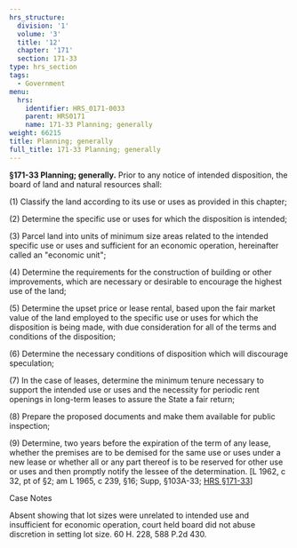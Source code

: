 ```yaml
---
hrs_structure:
  division: '1'
  volume: '3'
  title: '12'
  chapter: '171'
  section: 171-33
type: hrs_section
tags:
  - Government
menu:
  hrs:
    identifier: HRS_0171-0033
    parent: HRS0171
    name: 171-33 Planning; generally
weight: 66215
title: Planning; generally
full_title: 171-33 Planning; generally
---
```

**§171-33 Planning; generally.** Prior to any notice of intended disposition, the board of land and natural resources shall:

(1) Classify the land according to its use or uses as provided in this chapter;

(2) Determine the specific use or uses for which the disposition is intended;

(3) Parcel land into units of minimum size areas related to the intended specific use or uses and sufficient for an economic operation, hereinafter called an "economic unit";

(4) Determine the requirements for the construction of building or other improvements, which are necessary or desirable to encourage the highest use of the land;

(5) Determine the upset price or lease rental, based upon the fair market value of the land employed to the specific use or uses for which the disposition is being made, with due consideration for all of the terms and conditions of the disposition;

(6) Determine the necessary conditions of disposition which will discourage speculation;

(7) In the case of leases, determine the minimum tenure necessary to support the intended use or uses and the necessity for periodic rent openings in long-term leases to assure the State a fair return;

(8) Prepare the proposed documents and make them available for public inspection;

(9) Determine, two years before the expiration of the term of any lease, whether the premises are to be demised for the same use or uses under a new lease or whether all or any part thereof is to be reserved for other use or uses and then promptly notify the lessee of the determination. [L 1962, c 32, pt of §2; am L 1965, c 239, §16; Supp, §103A-33; [HRS §171-33](/title-12/chapter-171/section-171-33/)]

Case Notes

Absent showing that lot sizes were unrelated to intended use and insufficient for economic operation, court held board did not abuse discretion in setting lot size. 60 H. 228, 588 P.2d 430.